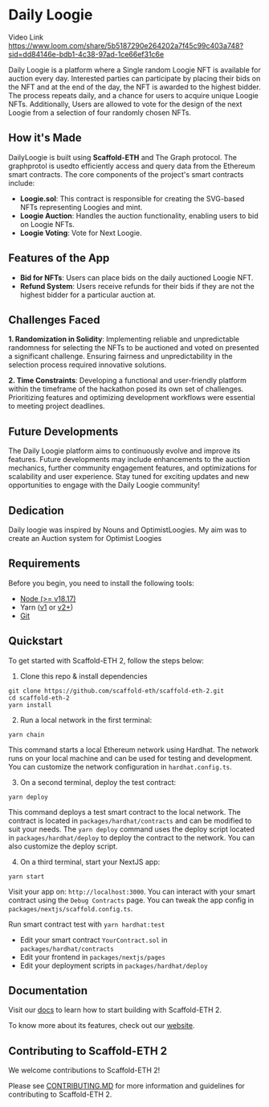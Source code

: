 # Daily Loogie

Video Link https://www.loom.com/share/5b5187290e264202a7f45c99c403a748?sid=dd84146e-bdb1-4c38-97ad-1ce66ef31c6e

Daily Loogie is a platform where a Single random Loogie NFT is available for auction every day. Interested parties can participate by placing their bids on the NFT and at the end of the day, the NFT is awarded to the highest bidder. The process repeats daily, and a chance for users to acquire unique Loogie NFTs. Additionally, Users are allowed to vote for the design of the next Loogie from a selection of four randomly chosen NFTs.

## How it's Made

DailyLoogie is built using **Scaffold-ETH** and The Graph protocol. The graphprotol is usedto efficiently access and query data from the Ethereum smart contracts. The core components of the project's smart contracts include:

- **Loogie.sol**: This contract is responsible for creating the SVG-based NFTs representing Loogies and mint.
- **Loogie Auction**: Handles the auction functionality, enabling users to bid on Loogie NFTs.
- **Loogie Voting**: Vote for Next Loogie.

## Features of the App

- **Bid for NFTs**: Users can place bids on the daily auctioned Loogie NFT.
- **Refund System**: Users receive refunds for their bids if they are not the highest bidder for a particular auction at.

## Challenges Faced

**1. Randomization in Solidity**: Implementing reliable and unpredictable randomness for selecting the NFTs to be auctioned and voted on presented a significant challenge. Ensuring fairness and unpredictability in the selection process required innovative solutions.

**2. Time Constraints**: Developing a functional and user-friendly platform within the timeframe of the hackathon posed its own set of challenges. Prioritizing features and optimizing development workflows were essential to meeting project deadlines.

## Future Developments

The Daily Loogie platform aims to continuously evolve and improve its features. Future developments may include enhancements to the auction mechanics, further community engagement features, and optimizations for scalability and user experience. Stay tuned for exciting updates and new opportunities to engage with the Daily Loogie community!

## Dedication

Daily loogie was inspired by Nouns and OptimistLoogies. My aim was to create an Auction system for Optimist Loogies

## Requirements

Before you begin, you need to install the following tools:

- [Node (>= v18.17)](https://nodejs.org/en/download/)
- Yarn ([v1](https://classic.yarnpkg.com/en/docs/install/) or [v2+](https://yarnpkg.com/getting-started/install))
- [Git](https://git-scm.com/downloads)

## Quickstart

To get started with Scaffold-ETH 2, follow the steps below:

1. Clone this repo & install dependencies

```
git clone https://github.com/scaffold-eth/scaffold-eth-2.git
cd scaffold-eth-2
yarn install
```

2. Run a local network in the first terminal:

```
yarn chain
```

This command starts a local Ethereum network using Hardhat. The network runs on your local machine and can be used for testing and development. You can customize the network configuration in `hardhat.config.ts`.

3. On a second terminal, deploy the test contract:

```
yarn deploy
```

This command deploys a test smart contract to the local network. The contract is located in `packages/hardhat/contracts` and can be modified to suit your needs. The `yarn deploy` command uses the deploy script located in `packages/hardhat/deploy` to deploy the contract to the network. You can also customize the deploy script.

4. On a third terminal, start your NextJS app:

```
yarn start
```

Visit your app on: `http://localhost:3000`. You can interact with your smart contract using the `Debug Contracts` page. You can tweak the app config in `packages/nextjs/scaffold.config.ts`.

Run smart contract test with `yarn hardhat:test`

- Edit your smart contract `YourContract.sol` in `packages/hardhat/contracts`
- Edit your frontend in `packages/nextjs/pages`
- Edit your deployment scripts in `packages/hardhat/deploy`

## Documentation

Visit our [docs](https://docs.scaffoldeth.io) to learn how to start building with Scaffold-ETH 2.

To know more about its features, check out our [website](https://scaffoldeth.io).

## Contributing to Scaffold-ETH 2

We welcome contributions to Scaffold-ETH 2!

Please see [CONTRIBUTING.MD](https://github.com/scaffold-eth/scaffold-eth-2/blob/main/CONTRIBUTING.md) for more information and guidelines for contributing to Scaffold-ETH 2.
